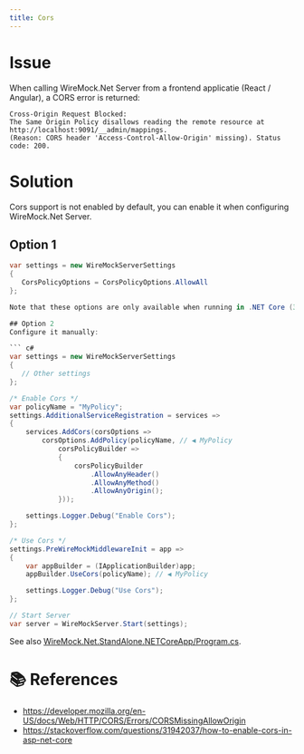 ```yaml
---
title: Cors
---
```


# Issue
When calling WireMock.Net Server from a frontend applicatie (React / Angular), a CORS error is returned:

```
Cross-Origin Request Blocked: 
The Same Origin Policy disallows reading the remote resource at http://localhost:9091/__admin/mappings.
(Reason: CORS header 'Access-Control-Allow-Origin' missing). Status code: 200.
```

# Solution
Cors support is not enabled by default, you can enable it when configuring WireMock.Net Server.


## Option 1

``` c#
var settings = new WireMockServerSettings
{
   CorsPolicyOptions = CorsPolicyOptions.AllowAll
};

Note that these options are only available when running in .NET Core (3.1, 5.0 or higher)

## Option 2
Configure it manually:

``` c#
var settings = new WireMockServerSettings
{
   // Other settings
};

/* Enable Cors */
var policyName = "MyPolicy";
settings.AdditionalServiceRegistration = services =>
{
    services.AddCors(corsOptions =>
        corsOptions.AddPolicy(policyName, // ◀️ MyPolicy
            corsPolicyBuilder =>
            {
                corsPolicyBuilder
                    .AllowAnyHeader()
                    .AllowAnyMethod()
                    .AllowAnyOrigin();
            }));

    settings.Logger.Debug("Enable Cors");
};

/* Use Cors */
settings.PreWireMockMiddlewareInit = app =>
{
    var appBuilder = (IApplicationBuilder)app;
    appBuilder.UseCors(policyName); // ◀️ MyPolicy

    settings.Logger.Debug("Use Cors");
};

// Start Server
var server = WireMockServer.Start(settings);
```

See also [WireMock.Net.StandAlone.NETCoreApp/Program.cs](https://github.com/WireMock-Net/WireMock.Net/blob/master/examples/WireMock.Net.StandAlone.NETCoreApp/Program.cs#L39).


# :books: References
- https://developer.mozilla.org/en-US/docs/Web/HTTP/CORS/Errors/CORSMissingAllowOrigin
- https://stackoverflow.com/questions/31942037/how-to-enable-cors-in-asp-net-core